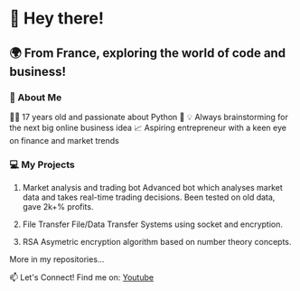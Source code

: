 # 👋 Hey there!
## 🌍 From France, exploring the world of code and business!

### 🚀 About Me
🧑‍💻 17 years old and passionate about Python 🐍
💡 Always brainstorming for the next big online business idea
📈 Aspiring entrepreneur with a keen eye on finance and market trends

### 💻 My Projects
1. Market analysis and trading bot
Advanced bot which analyses market data and takes real-time trading decisions. Been tested on old data, gave 2k+% profits. 

2. File Transfer
File/Data Transfer Systems using socket and encryption.

3. RSA
Asymetric encryption algorithm based on number theory concepts.

More in my repositories...

📫 Let's Connect! Find me on:
[Youtube](https://www.youtube.com/@manuel-pozzoni?sub_confirmation=1)
